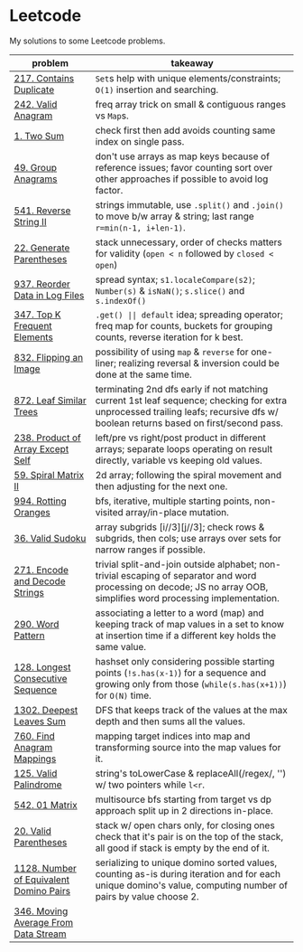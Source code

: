 # Leetcode

My solutions to some Leetcode problems.

| **problem**                                                                    | **takeaway**                                                                                                                                                                     |
| ------------------------------------------------------------------------------ | -------------------------------------------------------------------------------------------------------------------------------------------------------------------------------- |
| [217. Contains Duplicate](217_contains-duplicate.md)                           | `Set`s help with unique elements/constraints; `O(1)` insertion and searching.                                                                                                    |
| [242. Valid Anagram](242_valid-anagram.md)                                     | freq array trick on small & contiguous ranges vs `Map`s.                                                                                                                         |
| [1. Two Sum](1_two-sum.md)                                                     | check first then add avoids counting same index on single pass.                                                                                                                  |
| [49. Group Anagrams](49_group-anagrams.md)                                     | don't use arrays as map keys because of reference issues; favor counting sort over other approaches if possible to avoid log factor.                                             |
| [541. Reverse String II](541_reverse-string-ii.md)                             | strings immutable, use `.split()` and `.join()` to move b/w array & string; last range `r=min(n-1, i+len-1)`.                                                                    |
| [22. Generate Parentheses](22_generate-parentheses.md)                         | stack unnecessary, order of checks matters for validity (`open < n` followed by `closed < open`)                                                                                 |
| [937. Reorder Data in Log Files](937_reorder-data-in-log-files.md)             | spread syntax; `s1.localeCompare(s2)`; `Number(s)` & `isNaN()`; `s.slice()` and `s.indexOf()`                                                                                    |
| [347. Top K Frequent Elements](347_top-k-frequent-elements.md)                 | `.get() \|\| default` idea; spreading operator; freq map for counts, buckets for grouping counts, reverse iteration for k best.                                                  |
| [832. Flipping an Image](832_flipping-an-image.md)                             | possibility of using `map` & `reverse` for one-liner; realizing reversal & inversion could be done at the same time.                                                             |
| [872. Leaf Similar Trees](872_leaf-similar-trees.md)                           | terminating 2nd dfs early if not matching current 1st leaf sequence; checking for extra unprocessed trailing leafs; recursive dfs w/ boolean returns based on first/second pass. |
| [238. Product of Array Except Self](238_product-of-array-except-self.md)       | left/pre vs right/post product in different arrays; separate loops operating on result directly, variable vs keeping old values.                                                 |
| [59. Spiral Matrix II](59_spiral-matrix-ii.md)                                 | 2d array; following the spiral movement and then adjusting for the next one.                                                                                                     |
| [994. Rotting Oranges](994_rotting-oranges.md)                                 | bfs, iterative, multiple starting points, non-visited array/in-place mutation.                                                                                                   |
| [36. Valid Sudoku](36_valid-sudoku.md)                                         | array subgrids [i//3][j//3]; check rows & subgrids, then cols; use arrays over sets for narrow ranges if possible.                                                               |
| [271. Encode and Decode Strings](271_encode-and-decode-strings.md)             | trivial split-and-join outside alphabet; non-trivial escaping of separator and word processing on decode; JS no array OOB, simplifies word processing implementation.            |
| [290. Word Pattern](290_word-pattern.md)                                       | associating a letter to a word (map) and keeping track of map values in a set to know at insertion time if a different key holds the same value.                                 |
| [128. Longest Consecutive Sequence](128_longest-consecutive-sequence.md)       | hashset only considering possible starting points (`!s.has(x-1)`) for a sequence and growing only from those (`while(s.has(x+1))`) for `O(N)` time.                              |
| [1302. Deepest Leaves Sum](1302_deepest-leaves-sum.md)                         | DFS that keeps track of the values at the max depth and then sums all the values.                                                                                                |
| [760. Find Anagram Mappings](760_find-anagram-mappings.md)                     | mapping target indices into map and transforming source into the map values for it.                                                                                              |
| [125. Valid Palindrome](125_valid-palindrome.md)                               | string's toLowerCase & replaceAll(/regex/, '') w/ two pointers while `l<r`.                                                                                                      |
| [542. 01 Matrix](542_01-matrix.md)                                             | multisource bfs starting from target vs dp approach split up in 2 directions in-place.                                                                                           |
| [20. Valid Parentheses](20_valid-parentheses.md)                               | stack w/ open chars only, for closing ones check that it's pair is on the top of the stack, all good if stack is empty by the end of it.                                         |
| [1128. Number of Equivalent Domino Pairs](1128_equivalent-domino-pairs.md)     | serializing to unique domino sorted values, counting as-is during iteration and for each unique domino's value, computing number of pairs by value choose 2.                     |
| [346. Moving Average From Data Stream](346_moving-average-from-data-stream.md) |
